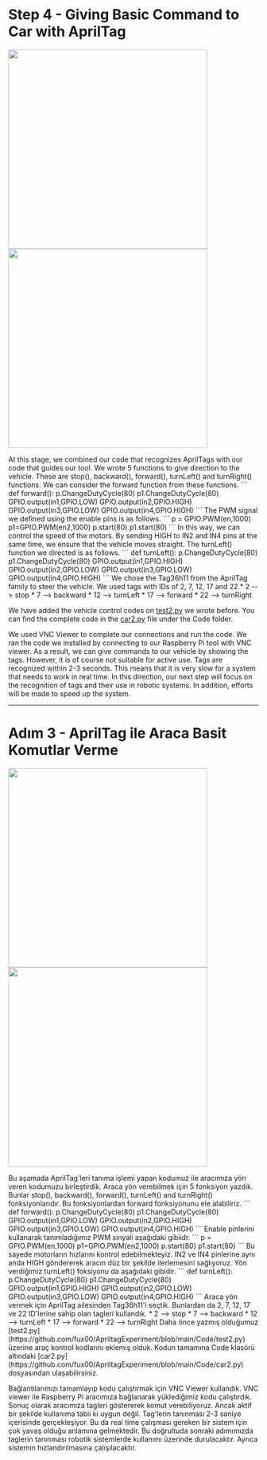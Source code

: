 # Step 4 - Giving Basic Command to Car with AprilTag
<p float="left">
    <img src="https://github.com/fux00/ApriltagExperiment/blob/main/Images/Img/11.jpeg" width="400" />
    <img src="https://github.com/fux00/ApriltagExperiment/blob/main/Images/Img/22.jpeg" width="400" />
</p>
At this stage, we combined our code that recognizes AprilTags with our code that guides our tool. We wrote 5 functions to give direction to the vehicle. These are stop(), backward(), forward(), turnLeft() and turnRight() functions. We can consider the forward function from these functions.
```
def forward():
    p.ChangeDutyCycle(80)
    p1.ChangeDutyCycle(80)
    GPIO.output(in1,GPIO.LOW)
    GPIO.output(in2,GPIO.HIGH)
    GPIO.output(in3,GPIO.LOW)
    GPIO.output(in4,GPIO.HIGH)
```
The PWM signal we defined using the enable pins is as follows.
```
p = GPIO.PWM(en,1000)
p1=GPIO.PWM(en2,1000)
p.start(80)
p1.start(80)
```
In this way, we can control the speed of the motors. By sending HIGH to IN2 and IN4 pins at the same time, we ensure that the vehicle moves straight. The turnLeft() function we directed is as follows.
```
def turnLeft():
    p.ChangeDutyCycle(80)
    p1.ChangeDutyCycle(80)
    GPIO.output(in1,GPIO.HIGH)
    GPIO.output(in2,GPIO.LOW)
    GPIO.output(in3,GPIO.LOW)
    GPIO.output(in4,GPIO.HIGH)
```
We chose the Tag36h11 from the AprilTag family to steer the vehicle. We used tags with IDs of 2, 7, 12, 17 and 22.* 2 --> stop
* 7 --> backward
* 12 --> turnLeft
* 17 --> forward
* 22 --> turnRight

We have added the vehicle control codes on [test2.py](https://github.com/fux00/ApriltagExperiment/blob/main/Code/test2.py) we wrote before.
You can find the complete code in the [car2.py](https://github.com/fux00/ApriltagExperiment/blob/main/Code/car2.py) file under the Code folder.

We used VNC Viewer to complete our connections and run the code. We ran the code we installed by connecting to our Raspberry Pi tool with VNC viewer. As a result, we can give commands to our vehicle by showing the tags. However, it is of course not suitable for active use. Tags are recognized within 2-3 seconds. This means that it is very slow for a system that needs to work in real time. In this direction, our next step will focus on the recognition of tags and their use in robotic systems. In addition, efforts will be made to speed up the system.

------
# Adım 3 - AprilTag ile Araca Basit Komutlar Verme
<p float="left">
    <img src="https://github.com/fux00/ApriltagExperiment/blob/main/Images/Img/11.jpeg" width="400" />
    <img src="https://github.com/fux00/ApriltagExperiment/blob/main/Images/Img/22.jpeg" width="400" />
</p>
Bu aşamada AprilTag'leri tanıma işlemi yapan kodumuz ile aracımıza yön veren kodumuzu birleştirdik. Araca yön verebilmek için 5 fonksiyon yazdık. Bunlar stop(), backward(), forward(), turnLeft() and turnRight() fonksiyonlarıdır. Bu fonksiyonlardan forward fonksiyonunu ele alabiliriz.
```
def forward():
    p.ChangeDutyCycle(80)
    p1.ChangeDutyCycle(80)
    GPIO.output(in1,GPIO.LOW)
    GPIO.output(in2,GPIO.HIGH)
    GPIO.output(in3,GPIO.LOW)
    GPIO.output(in4,GPIO.HIGH)
```
Enable pinlerini kullanarak tanımladığımız PWM sinyali aşağıdaki gibiidr.
```
p = GPIO.PWM(en,1000)
p1=GPIO.PWM(en2,1000)
p.start(80)
p1.start(80)
```
Bu sayede motorların hızlarını kontrol edebilmekteyiz. IN2 ve IN4 pinlerine aynı anda HIGH göndererek aracın düz bir şekilde ilerlemesini sağlıyoruz. Yön verdiğimiz turnLeft() foksiyonu da aşağıdaki gibidir.
```
def turnLeft():
    p.ChangeDutyCycle(80)
    p1.ChangeDutyCycle(80)
    GPIO.output(in1,GPIO.HIGH)
    GPIO.output(in2,GPIO.LOW)
    GPIO.output(in3,GPIO.LOW)
    GPIO.output(in4,GPIO.HIGH)
```
Araca yön vermek için AprilTag ailesinden Tag36h11'i seçtik. Bunlardan da 2, 7, 12, 17 ve 22 ID'lerine sahip olan tagleri kullandık.
* 2 --> stop
* 7 --> backward
* 12 --> turnLeft
* 17 --> forward
* 22 --> turnRight
Daha önce yazmış olduğumuz [test2.py](https://github.com/fux00/ApriltagExperiment/blob/main/Code/test2.py) üzerine araç kontrol kodlarını eklemiş olduk.
Kodun tamamına Code klasörü altındaki [car2.py](https://github.com/fux00/ApriltagExperiment/blob/main/Code/car2.py) dosyasından ulaşabilirsiniz. 

Bağlantılarımızı tamamlayıp kodu çalıştırmak için VNC Viewer kullandık. VNC viewer ile Raspberry Pi aracımıza bağlanarak yüklediğimiz kodu çalıştırdık. Sonuç olarak aracımıza tagleri göstererek komut verebiliyoruz. Ancak aktif bir şekilde kullanıma tabii ki uygun değil. Tag'lerin tanınması 2-3 saniye içerisinde gerçekleşiyor. Bu da real time çalışması gereken bir sistem için çok yavaş olduğu anlamına gelmektedir. Bu doğrultuda sonraki adımımızda taglerin tanınması robotik sistemlerde kullanımı üzerinde durulacaktır. Ayrıca sistemin hızlandırılmasına çalışılacaktır. 
